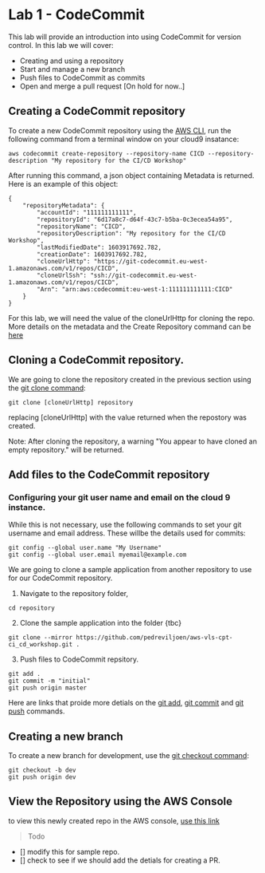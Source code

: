 # Lab 1 - CodeCommit

This lab will provide an introduction into using CodeCommit for version control. In this lab we will cover:

- Creating and using a repository
- Start and manage a new branch
- Push files to CodeCommit as commits
- Open and merge a pull request [On hold for now..]

## Creating a CodeCommit repository

To create a new CodeCommit repository using the [AWS CLI](https://aws.amazon.com/cli/), run the following command from a terminal window on your cloud9 insatance:

```
aws codecommit create-repository --repository-name CICD --repository-description "My repository for the CI/CD Workshop"

```

After running this command, a json object containing Metadata is returned. Here is an example of this object:

```
{
    "repositoryMetadata": {
        "accountId": "111111111111",
        "repositoryId": "6d17a8c7-d64f-43c7-b5ba-0c3ecea54a95",
        "repositoryName": "CICD",
        "repositoryDescription": "My repository for the CI/CD Workshop",
        "lastModifiedDate": 1603917692.782,
        "creationDate": 1603917692.782,
        "cloneUrlHttp": "https://git-codecommit.eu-west-1.amazonaws.com/v1/repos/CICD",
        "cloneUrlSsh": "ssh://git-codecommit.eu-west-1.amazonaws.com/v1/repos/CICD",
        "Arn": "arn:aws:codecommit:eu-west-1:111111111111:CICD"
    }
}
```

For this lab, we will need the value of the cloneUrlHttp for cloning the repo. More details on the metadata and the Create Repository command can be [here](https://docs.aws.amazon.com/cli/latest/reference/codecommit/create-repository.html)


## Cloning a CodeCommit repository.

We are going to clone the repository created in the previous section using the [git clone command](https://www.git-scm.com/docs/git-clone):


```
git clone [cloneUrlHttp] repository
```

replacing [cloneUrlHttp] with the value returned when the repostory was created. 

Note: After cloning the repository, a warning "You appear to have cloned an empty repository." will be returned.


## Add files to the CodeCommit repository


### Configuring your git user name and email on the cloud 9 instance. 

While this is not necessary, use the following commands to set your git username and email address. These willbe the details used for commits:

```
git config --global user.name "My Username"
git config --global user.email myemail@example.com
```


We are going to clone a sample application from another repository to use for our CodeCommit repository. 


1. Navigate to the repository folder, 

```
cd repository
```

2. Clone the sample application into the folder  {tbc}

```
git clone --mirror https://github.com/pedreviljoen/aws-vls-cpt-ci_cd_workshop.git .
```

3. Push files to CodeCommit repsitory.


```
git add .
git commit -m "initial"
git push origin master

```

Here are links that proide more detials on the [git add](https://git-scm.com/docs/git-add), [git commit](https://git-scm.com/docs/git-commit) and [git push](https://git-scm.com/docs/git-push) commands. 

## Creating a new branch

To create a new branch for development, use the [git checkout command](https://git-scm.com/docs/git-checkout):

```
git checkout -b dev
git push origin dev
```


## View the Repository using the AWS Console

to view this newly created repo in the AWS console, [use this link](https://eu-west-1.console.aws.amazon.com/codesuite/codecommit/repositories/CICD/browse?region=eu-west-1)

> Todo

- [] modify this for sample repo.
- [] check to see if we should add the detials for creating a PR.
